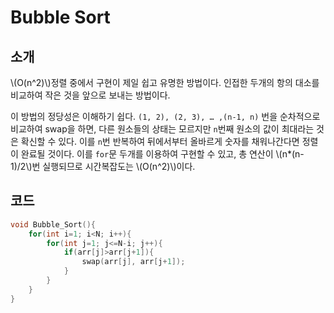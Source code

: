 # Bubble Sort

## 소개

\\(O(n^2)\\)정렬 중에서 구현이 제일 쉽고 유명한 방법이다. 인접한 두개의 항의 대소를 비교하여 작은 것을 앞으로 보내는 방법이다. 

이 방법의 정당성은 이해하기 쉽다. `(1, 2), (2, 3), … ,(n-1, n)` 번을 순차적으로 비교하여 swap을 하면, 다른 원소들의 상태는 모르지만 `n`번째 원소의 값이 최대라는 것은 확신할 수 있다. 이를 `n`번 반복하여 뒤에서부터 올바르게 숫자를 채워나간다면 정렬이 완료될 것이다. 이를 `for`문 두개를 이용하여 구현할 수 있고, 총 연산이 \\(n*(n-1)/2\\)번 실행되므로 시간복잡도는 \\(O(n^2)\\)이다.

## 코드

```c++
void Bubble_Sort(){
    for(int i=1; i<N; i++){
        for(int j=1; j<=N-i; j++){
            if(arr[j]>arr[j+1]){
                swap(arr[j], arr[j+1]);
            }
        }
    }
}
```
